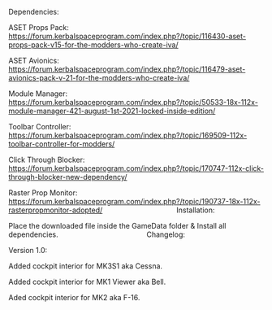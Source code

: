 
Dependencies:

ASET Props Pack: https://forum.kerbalspaceprogram.com/index.php?/topic/116430-aset-props-pack-v15-for-the-modders-who-create-iva/

ASET Avionics: https://forum.kerbalspaceprogram.com/index.php?/topic/116479-aset-avionics-pack-v-21-for-the-modders-who-create-iva/

Module Manager: https://forum.kerbalspaceprogram.com/index.php?/topic/50533-18x-112x-module-manager-421-august-1st-2021-locked-inside-edition/

Toolbar Controller: https://forum.kerbalspaceprogram.com/index.php?/topic/169509-112x-toolbar-controller-for-modders/

Click Through Blocker: https://forum.kerbalspaceprogram.com/index.php?/topic/170747-112x-click-through-blocker-new-dependency/

Raster Prop Monitor: https://forum.kerbalspaceprogram.com/index.php?/topic/190737-18x-112x-rasterpropmonitor-adopted/
⠀
⠀
⠀
⠀
⠀
⠀
⠀
⠀
⠀
⠀
Installation:

Place the downloaded file inside the GameData folder & Install all dependencies.
⠀
⠀
⠀
⠀
⠀
⠀
⠀
⠀
⠀
⠀
⠀
⠀
Changelog:

Version 1.0:

Added cockpit interior for MK3S1 aka Cessna.

Added cockpit interior for MK1 Viewer aka Bell.

Aded cockpit interior for MK2 aka F-16.


